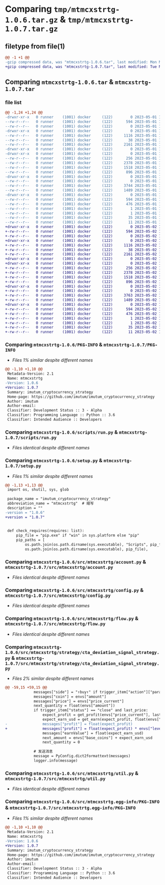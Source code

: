 # Comparing `tmp/mtmcxstrtg-1.0.6.tar.gz` & `tmp/mtmcxstrtg-1.0.7.tar.gz`

## filetype from file(1)

```diff
@@ -1 +1 @@
-gzip compressed data, was "mtmcxstrtg-1.0.6.tar", last modified: Mon May  1 13:42:05 2023, max compression
+gzip compressed data, was "mtmcxstrtg-1.0.7.tar", last modified: Tue May  2 14:14:11 2023, max compression
```

## Comparing `mtmcxstrtg-1.0.6.tar` & `mtmcxstrtg-1.0.7.tar`

### file list

```diff
@@ -1,24 +1,24 @@
-drwxr-xr-x   0 runner    (1001) docker     (122)        0 2023-05-01 13:42:05.392727 mtmcxstrtg-1.0.6/
--rw-r--r--   0 runner    (1001) docker     (122)      594 2023-05-01 13:42:05.392727 mtmcxstrtg-1.0.6/PKG-INFO
--rw-r--r--   0 runner    (1001) docker     (122)        0 2023-05-01 13:41:54.000000 mtmcxstrtg-1.0.6/README.md
-drwxr-xr-x   0 runner    (1001) docker     (122)        0 2023-05-01 13:42:05.392727 mtmcxstrtg-1.0.6/scripts/
--rw-r--r--   0 runner    (1001) docker     (122)     1116 2023-05-01 13:41:54.000000 mtmcxstrtg-1.0.6/scripts/run.py
--rw-r--r--   0 runner    (1001) docker     (122)       38 2023-05-01 13:42:05.392727 mtmcxstrtg-1.0.6/setup.cfg
--rw-r--r--   0 runner    (1001) docker     (122)     2161 2023-05-01 13:41:54.000000 mtmcxstrtg-1.0.6/setup.py
-drwxr-xr-x   0 runner    (1001) docker     (122)        0 2023-05-01 13:42:05.388727 mtmcxstrtg-1.0.6/src/
-drwxr-xr-x   0 runner    (1001) docker     (122)        0 2023-05-01 13:42:05.392727 mtmcxstrtg-1.0.6/src/mtmcxstrtg/
--rw-r--r--   0 runner    (1001) docker     (122)      256 2023-05-01 13:41:54.000000 mtmcxstrtg-1.0.6/src/mtmcxstrtg/__init__.py
--rw-r--r--   0 runner    (1001) docker     (122)     2378 2023-05-01 13:41:54.000000 mtmcxstrtg-1.0.6/src/mtmcxstrtg/account.py
--rw-r--r--   0 runner    (1001) docker     (122)     1518 2023-05-01 13:41:54.000000 mtmcxstrtg-1.0.6/src/mtmcxstrtg/config.py
--rw-r--r--   0 runner    (1001) docker     (122)      896 2023-05-01 13:41:54.000000 mtmcxstrtg-1.0.6/src/mtmcxstrtg/flow.py
-drwxr-xr-x   0 runner    (1001) docker     (122)        0 2023-05-01 13:42:05.392727 mtmcxstrtg-1.0.6/src/mtmcxstrtg/strategy/
--rw-r--r--   0 runner    (1001) docker     (122)        0 2023-05-01 13:41:54.000000 mtmcxstrtg-1.0.6/src/mtmcxstrtg/strategy/__init__.py
--rw-r--r--   0 runner    (1001) docker     (122)     3744 2023-05-01 13:41:54.000000 mtmcxstrtg-1.0.6/src/mtmcxstrtg/strategy/cta_deviation_signal_strategy.py
--rw-r--r--   0 runner    (1001) docker     (122)     1489 2023-05-01 13:41:54.000000 mtmcxstrtg-1.0.6/src/mtmcxstrtg/util.py
-drwxr-xr-x   0 runner    (1001) docker     (122)        0 2023-05-01 13:42:05.392727 mtmcxstrtg-1.0.6/src/mtmcxstrtg.egg-info/
--rw-r--r--   0 runner    (1001) docker     (122)      594 2023-05-01 13:42:05.000000 mtmcxstrtg-1.0.6/src/mtmcxstrtg.egg-info/PKG-INFO
--rw-r--r--   0 runner    (1001) docker     (122)      476 2023-05-01 13:42:05.000000 mtmcxstrtg-1.0.6/src/mtmcxstrtg.egg-info/SOURCES.txt
--rw-r--r--   0 runner    (1001) docker     (122)        1 2023-05-01 13:42:05.000000 mtmcxstrtg-1.0.6/src/mtmcxstrtg.egg-info/dependency_links.txt
--rw-r--r--   0 runner    (1001) docker     (122)        1 2023-05-01 13:42:05.000000 mtmcxstrtg-1.0.6/src/mtmcxstrtg.egg-info/not-zip-safe
--rw-r--r--   0 runner    (1001) docker     (122)       35 2023-05-01 13:42:05.000000 mtmcxstrtg-1.0.6/src/mtmcxstrtg.egg-info/requires.txt
--rw-r--r--   0 runner    (1001) docker     (122)       11 2023-05-01 13:42:05.000000 mtmcxstrtg-1.0.6/src/mtmcxstrtg.egg-info/top_level.txt
+drwxr-xr-x   0 runner    (1001) docker     (122)        0 2023-05-02 14:14:11.357772 mtmcxstrtg-1.0.7/
+-rw-r--r--   0 runner    (1001) docker     (122)      594 2023-05-02 14:14:11.357772 mtmcxstrtg-1.0.7/PKG-INFO
+-rw-r--r--   0 runner    (1001) docker     (122)        0 2023-05-02 14:14:03.000000 mtmcxstrtg-1.0.7/README.md
+drwxr-xr-x   0 runner    (1001) docker     (122)        0 2023-05-02 14:14:11.357772 mtmcxstrtg-1.0.7/scripts/
+-rw-r--r--   0 runner    (1001) docker     (122)     1116 2023-05-02 14:14:03.000000 mtmcxstrtg-1.0.7/scripts/run.py
+-rw-r--r--   0 runner    (1001) docker     (122)       38 2023-05-02 14:14:11.357772 mtmcxstrtg-1.0.7/setup.cfg
+-rw-r--r--   0 runner    (1001) docker     (122)     2161 2023-05-02 14:14:03.000000 mtmcxstrtg-1.0.7/setup.py
+drwxr-xr-x   0 runner    (1001) docker     (122)        0 2023-05-02 14:14:11.353772 mtmcxstrtg-1.0.7/src/
+drwxr-xr-x   0 runner    (1001) docker     (122)        0 2023-05-02 14:14:11.357772 mtmcxstrtg-1.0.7/src/mtmcxstrtg/
+-rw-r--r--   0 runner    (1001) docker     (122)      256 2023-05-02 14:14:03.000000 mtmcxstrtg-1.0.7/src/mtmcxstrtg/__init__.py
+-rw-r--r--   0 runner    (1001) docker     (122)     2378 2023-05-02 14:14:03.000000 mtmcxstrtg-1.0.7/src/mtmcxstrtg/account.py
+-rw-r--r--   0 runner    (1001) docker     (122)     1518 2023-05-02 14:14:03.000000 mtmcxstrtg-1.0.7/src/mtmcxstrtg/config.py
+-rw-r--r--   0 runner    (1001) docker     (122)      896 2023-05-02 14:14:03.000000 mtmcxstrtg-1.0.7/src/mtmcxstrtg/flow.py
+drwxr-xr-x   0 runner    (1001) docker     (122)        0 2023-05-02 14:14:11.357772 mtmcxstrtg-1.0.7/src/mtmcxstrtg/strategy/
+-rw-r--r--   0 runner    (1001) docker     (122)        0 2023-05-02 14:14:03.000000 mtmcxstrtg-1.0.7/src/mtmcxstrtg/strategy/__init__.py
+-rw-r--r--   0 runner    (1001) docker     (122)     3763 2023-05-02 14:14:03.000000 mtmcxstrtg-1.0.7/src/mtmcxstrtg/strategy/cta_deviation_signal_strategy.py
+-rw-r--r--   0 runner    (1001) docker     (122)     1489 2023-05-02 14:14:03.000000 mtmcxstrtg-1.0.7/src/mtmcxstrtg/util.py
+drwxr-xr-x   0 runner    (1001) docker     (122)        0 2023-05-02 14:14:11.357772 mtmcxstrtg-1.0.7/src/mtmcxstrtg.egg-info/
+-rw-r--r--   0 runner    (1001) docker     (122)      594 2023-05-02 14:14:11.000000 mtmcxstrtg-1.0.7/src/mtmcxstrtg.egg-info/PKG-INFO
+-rw-r--r--   0 runner    (1001) docker     (122)      476 2023-05-02 14:14:11.000000 mtmcxstrtg-1.0.7/src/mtmcxstrtg.egg-info/SOURCES.txt
+-rw-r--r--   0 runner    (1001) docker     (122)        1 2023-05-02 14:14:11.000000 mtmcxstrtg-1.0.7/src/mtmcxstrtg.egg-info/dependency_links.txt
+-rw-r--r--   0 runner    (1001) docker     (122)        1 2023-05-02 14:14:11.000000 mtmcxstrtg-1.0.7/src/mtmcxstrtg.egg-info/not-zip-safe
+-rw-r--r--   0 runner    (1001) docker     (122)       35 2023-05-02 14:14:11.000000 mtmcxstrtg-1.0.7/src/mtmcxstrtg.egg-info/requires.txt
+-rw-r--r--   0 runner    (1001) docker     (122)       11 2023-05-02 14:14:11.000000 mtmcxstrtg-1.0.7/src/mtmcxstrtg.egg-info/top_level.txt
```

### Comparing `mtmcxstrtg-1.0.6/PKG-INFO` & `mtmcxstrtg-1.0.7/PKG-INFO`

 * *Files 1% similar despite different names*

```diff
@@ -1,10 +1,10 @@
 Metadata-Version: 2.1
 Name: mtmcxstrtg
-Version: 1.0.6
+Version: 1.0.7
 Summary: imutum_cryptocurrency_strategy
 Home-page: https://github.com/imutum/imutum_cryptocurrency_strategy
 Author: imutum
 Author-email: 
 Classifier: Development Status :: 3 - Alpha
 Classifier: Programming Language :: Python :: 3.6
 Classifier: Intended Audience :: Developers
```

### Comparing `mtmcxstrtg-1.0.6/scripts/run.py` & `mtmcxstrtg-1.0.7/scripts/run.py`

 * *Files identical despite different names*

### Comparing `mtmcxstrtg-1.0.6/setup.py` & `mtmcxstrtg-1.0.7/setup.py`

 * *Files 1% similar despite different names*

```diff
@@ -1,13 +1,13 @@
 import os, shutil, sys, glob
 
 package_name = "imutum_cryptocurrency_strategy"
 abbreviation_name = "mtmcxstrtg"  # 缩写
 description = ""
-version = "1.0.6"
+version = "1.0.7"
 
 
 def check_requires(requires: list):
     pip_file = "pip.exe" if "win" in sys.platform else "pip"
     pip_paths = [
         os.path.join(os.path.dirname(sys.executable), "Scripts", pip_file),
         os.path.join(os.path.dirname(sys.executable), pip_file),
```

### Comparing `mtmcxstrtg-1.0.6/src/mtmcxstrtg/account.py` & `mtmcxstrtg-1.0.7/src/mtmcxstrtg/account.py`

 * *Files identical despite different names*

### Comparing `mtmcxstrtg-1.0.6/src/mtmcxstrtg/config.py` & `mtmcxstrtg-1.0.7/src/mtmcxstrtg/config.py`

 * *Files identical despite different names*

### Comparing `mtmcxstrtg-1.0.6/src/mtmcxstrtg/flow.py` & `mtmcxstrtg-1.0.7/src/mtmcxstrtg/flow.py`

 * *Files identical despite different names*

### Comparing `mtmcxstrtg-1.0.6/src/mtmcxstrtg/strategy/cta_deviation_signal_strategy.py` & `mtmcxstrtg-1.0.7/src/mtmcxstrtg/strategy/cta_deviation_signal_strategy.py`

 * *Files 2% similar despite different names*

```diff
@@ -59,15 +59,15 @@
             messages["side"] = "↑buy↑" if trigger_item["action"]["params"]["side"].lower() == "buy" else "↓sell↓"
             messages["coin"] = envs["amount"]
             messages["price"] = envs["price_current"]
             next_quantity = float(envs["amount"])
             if trigger_item["status"] == "close" and last_price:
                 expect_profit = get_profit(envs["price_current"], last_price, 0.001, trigger_item["side"] == "long")
                 expect_earn_usd = get_earn(expect_profit, float(envs["amount"]), last_price)
-                messages["profit"] = float(expect_profit)
+                messages["profit"] = float(expect_profit) * envs["leverage"]
                 messages["earnValue"] = float(expect_earn_usd)
                 next_amount = envs["base_coins"] + expect_earn_usd
                 next_quantity = 0
 
             # 发送消息
             message = PyConfig.dict2formattext(messages)
             logger.info(message)
```

### Comparing `mtmcxstrtg-1.0.6/src/mtmcxstrtg/util.py` & `mtmcxstrtg-1.0.7/src/mtmcxstrtg/util.py`

 * *Files identical despite different names*

### Comparing `mtmcxstrtg-1.0.6/src/mtmcxstrtg.egg-info/PKG-INFO` & `mtmcxstrtg-1.0.7/src/mtmcxstrtg.egg-info/PKG-INFO`

 * *Files 1% similar despite different names*

```diff
@@ -1,10 +1,10 @@
 Metadata-Version: 2.1
 Name: mtmcxstrtg
-Version: 1.0.6
+Version: 1.0.7
 Summary: imutum_cryptocurrency_strategy
 Home-page: https://github.com/imutum/imutum_cryptocurrency_strategy
 Author: imutum
 Author-email: 
 Classifier: Development Status :: 3 - Alpha
 Classifier: Programming Language :: Python :: 3.6
 Classifier: Intended Audience :: Developers
```

